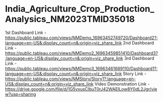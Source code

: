 # India_Agriculture_Crop_Production_Analysics_NM2023TMID35018
1st Dashboard Link - https://public.tableau.com/views/NMDemo_16963452749720/Dashboard2?:language=en-US&:display_count=n&:origin=viz_share_link
2nd Dashboard Link - https://public.tableau.com/views/NMDemo2_16963459851410/Dashboard3?:language=en-US&:display_count=n&:origin=viz_share_link
3rd Dashboard Link - https://public.tableau.com/views/NMDemo3_16963461689110/Dashboard1?:language=en-US&:display_count=n&:origin=viz_share_link
Story Link - https://public.tableau.com/views/NMStory/Story1?:language=en-US&:display_count=n&:origin=viz_share_link
Video Demonstration Link - https://drive.google.com/file/d/1G5vxusClbuT0rJ42WAEILow8Y0dL2Jgr/view?usp=sharing
